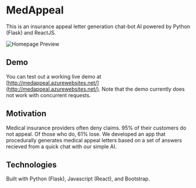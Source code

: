 # MedAppeal 
This is an insurance appeal letter generation chat-bot AI powered by Python (Flask) and ReactJS.

![Homepage Preview](http://i3.imgbus.com/doimg/7com5mon16f3ca5.png)


## Demo
You can test out a working live demo at [http://medappeal.azurewebsites.net/](http://medappeal.azurewebsites.net/). Note that the demo currently does not work with concurrent requests.

## Motivation
Medical insurance providers often deny claims. 95% of their customers do not appeal. Of those who do, 61% lose. We developed an app that procedurally generates medical appeal letters based on a set of answers recieved from a quick chat with our simple AI.

## Technologies

Built with Python (Flask), Javascript (React), and Bootstrap.
